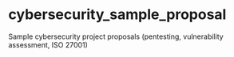 # cybersecurity_sample_proposal
Sample cybersecurity project proposals (pentesting, vulnerability assessment, ISO 27001)
